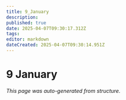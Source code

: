 ```yaml
---
title: 9_January
description: 
published: true
date: 2025-04-07T09:30:17.312Z
tags: 
editor: markdown
dateCreated: 2025-04-07T09:30:14.951Z
---
```


# 9 January

*This page was auto-generated from structure.*
